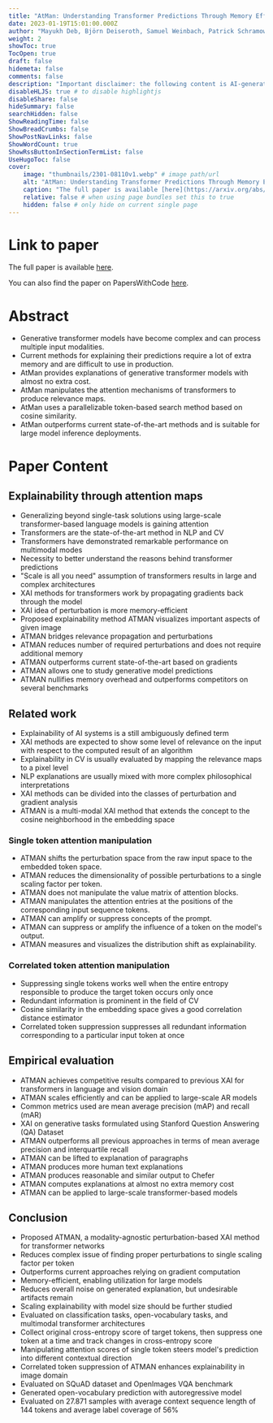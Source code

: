 ```yaml
---
title: "AtMan: Understanding Transformer Predictions Through Memory Efficient Attention Manipulation"
date: 2023-01-19T15:01:00.000Z
author: "Mayukh Deb, Björn Deiseroth, Samuel Weinbach, Patrick Schramowski, Kristian Kersting"
weight: 2
showToc: true
TocOpen: true
draft: false
hidemeta: false
comments: false
description: "Important disclaimer: the following content is AI-generated, please make sure to fact check the presented information by reading the full paper."
disableHLJS: true # to disable highlightjs
disableShare: false
hideSummary: false
searchHidden: false
ShowReadingTime: false
ShowBreadCrumbs: false
ShowPostNavLinks: false
ShowWordCount: true
ShowRssButtonInSectionTermList: false
UseHugoToc: false
cover:
    image: "thumbnails/2301-08110v1.webp" # image path/url
    alt: "AtMan: Understanding Transformer Predictions Through Memory Efficient Attention Manipulation" # alt text
    caption: "The full paper is available [here](https://arxiv.org/abs/2301.08110)." # display caption under cover
    relative: false # when using page bundles set this to true
    hidden: false # only hide on current single page
---
```


# Link to paper
The full paper is available [here](https://arxiv.org/abs/2301.08110).

You can also find the paper on PapersWithCode [here](https://paperswithcode.com/paper/atman-understanding-transformer-predictions).

# Abstract
- Generative transformer models have become complex and can process multiple input modalities.
- Current methods for explaining their predictions require a lot of extra memory and are difficult to use in production.
- AtMan provides explanations of generative transformer models with almost no extra cost.
- AtMan manipulates the attention mechanisms of transformers to produce relevance maps.
- AtMan uses a parallelizable token-based search method based on cosine similarity.
- AtMan outperforms current state-of-the-art methods and is suitable for large model inference deployments.

# Paper Content

## Explainability through attention maps
- Generalizing beyond single-task solutions using large-scale transformer-based language models is gaining attention
- Transformers are the state-of-the-art method in NLP and CV
- Transformers have demonstrated remarkable performance on multimodal modes
- Necessity to better understand the reasons behind transformer predictions
- "Scale is all you need" assumption of transformers results in large and complex architectures
- XAI methods for transformers work by propagating gradients back through the model
- XAI idea of perturbation is more memory-efficient
- Proposed explainability method ATMAN visualizes important aspects of given image
- ATMAN bridges relevance propagation and perturbations
- ATMAN reduces number of required perturbations and does not require additional memory
- ATMAN outperforms current state-of-the-art based on gradients
- ATMAN allows one to study generative model predictions
- ATMAN nullifies memory overhead and outperforms competitors on several benchmarks

## Related work
- Explainability of AI systems is a still ambiguously defined term
- XAI methods are expected to show some level of relevance on the input with respect to the computed result of an algorithm
- Explainability in CV is usually evaluated by mapping the relevance maps to a pixel level
- NLP explanations are usually mixed with more complex philosophical interpretations
- XAI methods can be divided into the classes of perturbation and gradient analysis
- ATMAN is a multi-modal XAI method that extends the concept to the cosine neighborhood in the embedding space

### Single token attention manipulation
- ATMAN shifts the perturbation space from the raw input space to the embedded token space.
- ATMAN reduces the dimensionality of possible perturbations to a single scaling factor per token.
- ATMAN does not manipulate the value matrix of attention blocks.
- ATMAN manipulates the attention entries at the positions of the corresponding input sequence tokens.
- ATMAN can amplify or suppress concepts of the prompt.
- ATMAN can suppress or amplify the influence of a token on the model's output.
- ATMAN measures and visualizes the distribution shift as explainability.

### Correlated token attention manipulation
- Suppressing single tokens works well when the entire entropy responsible to produce the target token occurs only once
- Redundant information is prominent in the field of CV
- Cosine similarity in the embedding space gives a good correlation distance estimator
- Correlated token suppression suppresses all redundant information corresponding to a particular input token at once

## Empirical evaluation
- ATMAN achieves competitive results compared to previous XAI for transformers in language and vision domain
- ATMAN scales efficiently and can be applied to large-scale AR models
- Common metrics used are mean average precision (mAP) and recall (mAR)
- XAI on generative tasks formulated using Stanford Question Answering (QA) Dataset
- ATMAN outperforms all previous approaches in terms of mean average precision and interquartile recall
- ATMAN can be lifted to explanation of paragraphs
- ATMAN produces more human text explanations
- ATMAN produces reasonable and similar output to Chefer
- ATMAN computes explanations at almost no extra memory cost
- ATMAN can be applied to large-scale transformer-based models

## Conclusion
- Proposed ATMAN, a modality-agnostic perturbation-based XAI method for transformer networks
- Reduces complex issue of finding proper perturbations to single scaling factor per token
- Outperforms current approaches relying on gradient computation
- Memory-efficient, enabling utilization for large models
- Reduces overall noise on generated explanation, but undesirable artifacts remain
- Scaling explainability with model size should be further studied
- Evaluated on classification tasks, open-vocabulary tasks, and multimodal transformer architectures
- Collect original cross-entropy score of target tokens, then suppress one token at a time and track changes in cross-entropy score
- Manipulating attention scores of single token steers model's prediction into different contextual direction
- Correlated token suppression of ATMAN enhances explainability in image domain
- Evaluated on SQuAD dataset and OpenImages VQA benchmark
- Generated open-vocabulary prediction with autoregressive model
- Evaluated on 27.871 samples with average context sequence length of 144 tokens and average label coverage of 56%
